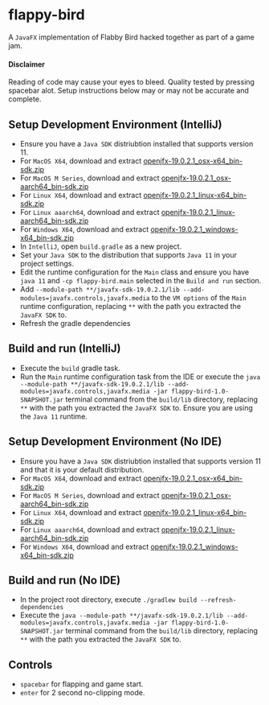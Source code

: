 # flappy-bird 
A `JavaFX` implementation of Flabby Bird hacked together as part of a game jam.

#### Disclaimer
Reading of code may cause your eyes to bleed. Quality tested by pressing spacebar alot. Setup instructions below may or may not be accurate and complete.

## Setup Development Environment (IntelliJ)
- Ensure you have a `Java SDK` distriubtion installed that supports version 11.
- For `MacOS X64`, download and extract [openjfx-19.0.2.1_osx-x64_bin-sdk.zip](https://download2.gluonhq.com/openjfx/19.0.2.1/openjfx-19.0.2.1_osx-x64_bin-sdk.zip)
- For `MacOS M Series`, download and extract [openjfx-19.0.2.1_osx-aarch64_bin-sdk.zip](https://download2.gluonhq.com/openjfx/19.0.2.1/openjfx-19.0.2.1_osx-aarch64_bin-sdk.zip)
- For `Linux X64`, download and extract [openjfx-19.0.2.1_linux-x64_bin-sdk.zip](https://download2.gluonhq.com/openjfx/19.0.2.1/openjfx-19.0.2.1_linux-x64_bin-sdk.zip)
- For `Linux aaarch64`, download and extract [openjfx-19.0.2.1_linux-aarch64_bin-sdk.zip](https://download2.gluonhq.com/openjfx/19.0.2.1/openjfx-19.0.2.1_linux-aarch64_bin-sdk.zip)
- For `Windows X64`, download and extract [openjfx-19.0.2.1_windows-x64_bin-sdk.zip](https://download2.gluonhq.com/openjfx/19.0.2.1/openjfx-19.0.2.1_windows-x64_bin-sdk.zip)
- In `IntelliJ`, open `build.gradle` as a new project.
- Set your `Java SDK` to the distribution that supports `Java 11` in your project settings.
- Edit the runtime configuration for the `Main` class and ensure you have `java 11` and `-cp flappy-bird.main` selected in the `Build and run` section.
- Add `--module-path **/javafx-sdk-19.0.2.1/lib --add-modules=javafx.controls,javafx.media` to the `VM options` of the `Main` runtime configuration, replacing `**` with the path you extracted the `JavaFX SDK` to.
- Refresh the gradle dependencies

## Build and run (IntelliJ)
- Execute the `build` gradle task.
- Run the `Main` runtime configuration task from the IDE or execute the `java --module-path **/javafx-sdk-19.0.2.1/lib --add-modules=javafx.controls,javafx.media -jar flappy-bird-1.0-SNAPSHOT.jar` terminal command from the `build/lib` directory, replacing `**` with the path you extracted the `JavaFX SDK` to. Ensure you are using the `Java 11` runtime.

## Setup Development Environment (No IDE)
- Ensure you have a `Java SDK` distriubtion installed that supports version 11 and that it is your default distribution.
- For `MacOS X64`, download and extract [openjfx-19.0.2.1_osx-x64_bin-sdk.zip](https://download2.gluonhq.com/openjfx/19.0.2.1/openjfx-19.0.2.1_osx-x64_bin-sdk.zip)
- For `MacOS M Series`, download and extract [openjfx-19.0.2.1_osx-aarch64_bin-sdk.zip](https://download2.gluonhq.com/openjfx/19.0.2.1/openjfx-19.0.2.1_osx-aarch64_bin-sdk.zip)
- For `Linux X64`, download and extract [openjfx-19.0.2.1_linux-x64_bin-sdk.zip](https://download2.gluonhq.com/openjfx/19.0.2.1/openjfx-19.0.2.1_linux-x64_bin-sdk.zip)
- For `Linux aaarch64`, download and extract [openjfx-19.0.2.1_linux-aarch64_bin-sdk.zip](https://download2.gluonhq.com/openjfx/19.0.2.1/openjfx-19.0.2.1_linux-aarch64_bin-sdk.zip)
- For `Windows X64`, download and extract [openjfx-19.0.2.1_windows-x64_bin-sdk.zip](https://download2.gluonhq.com/openjfx/19.0.2.1/openjfx-19.0.2.1_windows-x64_bin-sdk.zip)

## Build and run (No IDE)
- In the project root directory, execute `./gradlew build --refresh-dependencies`
- Execute the `java --module-path **/javafx-sdk-19.0.2.1/lib --add-modules=javafx.controls,javafx.media -jar flappy-bird-1.0-SNAPSHOT.jar` terminal command from the `build/lib` directory, replacing `**` with the path you extracted the `JavaFX SDK` to.

## Controls
- `spacebar` for flapping and game start.
- `enter` for 2 second no-clipping mode.
